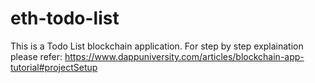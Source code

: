 # eth-todo-list
This is a Todo List blockchain application.
For step by step explaination please refer: https://www.dappuniversity.com/articles/blockchain-app-tutorial#projectSetup
